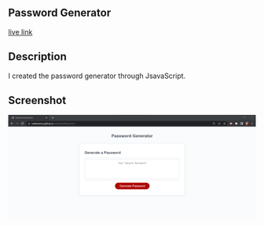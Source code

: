 ## Password Generator 

[live link](https://ivetteramos.github.io/JavaScriptPassword-/)

## Description
I created the password generator through JsavaScript.

## Screenshot
![Screenshot of my Website](/Assets/PasswordGenerator.png)



